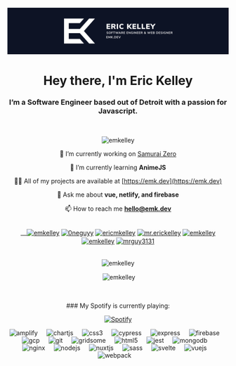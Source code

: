 [![Eric Kelley - Header Banner](https://github.com/emkelley/emkelley/raw/master/assets/banner.svg)](https://emk.dev)

<style>p.img {margin-right:1rem}</style>
<h1 align="center">Hey there, I'm Eric Kelley</h1>
<h3 align="center">I’m a Software Engineer based out of Detroit with a passion for Javascript.</h3><br />
<center>
<p align="center"> <img src="https://komarev.com/ghpvc/?username=emkelley" alt="emkelley" /> </p>

🔭 I’m currently working on [Samurai Zero](https://samuraizero.com/)

🌱 I’m currently learning **AnimeJS**

👨‍💻 All of my projects are available at [https://emk.dev](https://emk.dev)

💬 Ask me about **vue, netlify, and firebase**

📫 How to reach me **hello@emk.dev**
<br /><br />
<p align="center">
<a href="https://codepen.io/emkelley" target="blank">&emsp;<img align="center" src="https://cdn.jsdelivr.net/npm/simple-icons@3.0.1/icons/codepen.svg" alt="emkelley" height="30" width="30" /></a>
<a href="https://twitter.com/0neguyy" target="blank"><img align="center" src="https://cdn.jsdelivr.net/npm/simple-icons@3.0.1/icons/twitter.svg" alt="0neguyy" height="30" width="30" /></a>
<a href="https://linkedin.com/in/ericmkelley" target="blank"><img align="center" src="https://cdn.jsdelivr.net/npm/simple-icons@3.0.1/icons/linkedin.svg" alt="ericmkelley" height="30" width="30" /></a>
<a href="https://instagram.com/mr.erickelley" target="blank"><img align="center" src="https://cdn.jsdelivr.net/npm/simple-icons@3.0.1/icons/instagram.svg" alt="mr.erickelley" height="30" width="30" /></a>
<a href="https://dribbble.com/emkelley" target="blank"><img align="center" src="https://cdn.jsdelivr.net/npm/simple-icons@3.0.1/icons/dribbble.svg" alt="emkelley" height="30" width="30" /></a>
<a href="https://www.behance.net/emkelley" target="blank"><img align="center" src="https://cdn.jsdelivr.net/npm/simple-icons@3.0.1/icons/behance.svg" alt="emkelley" height="30" width="30" /></a>
<a href="https://www.youtube.com/c/mrguy3131" target="blank"><img align="center" src="https://cdn.jsdelivr.net/npm/simple-icons@3.0.1/icons/youtube.svg" alt="mrguy3131" height="30" width="30" /></a>

<br />
<br /></p>
<p><img align="center" src="https://github-readme-stats.vercel.app/api/top-langs/?username=emkelley&layout=compact&hide=html" alt="emkelley" /></p>

<p>&nbsp;<img align="center" src="https://github-readme-stats.vercel.app/api?username=emkelley&show_icons=true" alt="emkelley" /></p> <br /><br />
### My Spotify is currently playing:

[![Spotify](https://ek-spotify-now-playing-api.vercel.app/api/spotify-playing)](https://www.last.fm/user/emkelley)
<p align="center"><img src="https://docs.amplify.aws/assets/logo-dark.svg" alt="amplify" width="40" eight="40" style="margin-right: 1rem" style="margin-right: 1rem"/>  <img src="https://www.chartjs.org/media/logo-title.svg" alt="chartjs" width="40" eight="40" style="margin-right: 1rem"/> <img src="https://devicons.github.io/devicon/devicon.git/icons/css3/css3-original-wordmark.svg" alt="css3" width="40" eight="40" style="margin-right: 1rem"/> <img src="https://raw.githubusercontent.com/simple-icons/simple-icons/6e46ec1fc23b60c8fd0d2f2ff46db82e16dbd75f/icons/cypress.svg" alt="cypress" width="40" eight="40" style="margin-right: 1rem"/> <img src="https://devicons.github.io/devicon/devicon.git/icons/express/express-original-wordmark.svg" alt="express" width="40" eight="40" style="margin-right: 1rem"/> <img src="https://www.vectorlogo.zone/logos/firebase/firebase-icon.svg" alt="firebase" width="40" eight="40" style="margin-right: 1rem"/> <img src="https://www.vectorlogo.zone/logos/google_cloud/google_cloud-icon.svg" alt="gcp" width="40" eight="40" style="margin-right: 1rem"/> <img src="https://www.vectorlogo.zone/logos/git-scm/git-scm-icon.svg" alt="git" width="40" eight="40" style="margin-right: 1rem"/> <img src="https://www.vectorlogo.zone/logos/gridsome/gridsome-icon.svg" alt="gridsome" width="40" eight="40" style="margin-right: 1rem"/> <img src="https://devicons.github.io/devicon/devicon.git/icons/html5/html5-original-wordmark.svg" alt="html5" width="40" eight="40" style="margin-right: 1rem"/> <img src="https://www.vectorlogo.zone/logos/jestjsio/jestjsio-icon.svg" alt="jest" width="40" eight="40" style="margin-right: 1rem"/> <img src="https://devicons.github.io/devicon/devicon.git/icons/mongodb/mongodb-original-wordmark.svg" alt="mongodb" width="40" eight="40" style="margin-right: 1rem"/>  <img src="https://devicons.github.io/devicon/devicon.git/icons/nginx/nginx-original.svg" alt="nginx" width="40" eight="40" style="margin-right: 1rem"/> <img src="https://devicons.github.io/devicon/devicon.git/icons/nodejs/nodejs-original-wordmark.svg" alt="nodejs" width="40" eight="40" style="margin-right: 1rem"/> <img src="https://www.vectorlogo.zone/logos/nuxtjs/nuxtjs-icon.svg" alt="nuxtjs" width="40" eight="40" style="margin-right: 1rem"/> <img src="https://devicons.github.io/devicon/devicon.git/icons/sass/sass-original.svg" alt="sass" width="40" eight="40" style="margin-right: 1rem"/> <img src="https://upload.wikimedia.org/wikipedia/commons/1/1b/Svelte_Logo.svg" alt="svelte" width="40" eight="40" style="margin-right: 1rem"/> <img src="https://devicons.github.io/devicon/devicon.git/icons/vuejs/vuejs-original-wordmark.svg" alt="vuejs" width="40" eight="40" style="margin-right: 1rem"/> <img src="https://devicons.github.io/devicon/devicon.git/icons/webpack/webpack-original.svg" alt="webpack" width="40" eight="40" style="margin-right: 1rem"/></p>
<br />
<br />




[website]: https://emk.dev
[twitter]: https://twitter.com/0NEGUYY
[youtube]: https://youtube.com/mrguy3131
[linkedin]: https://linkedin.com/in/ericmkelley
</center>